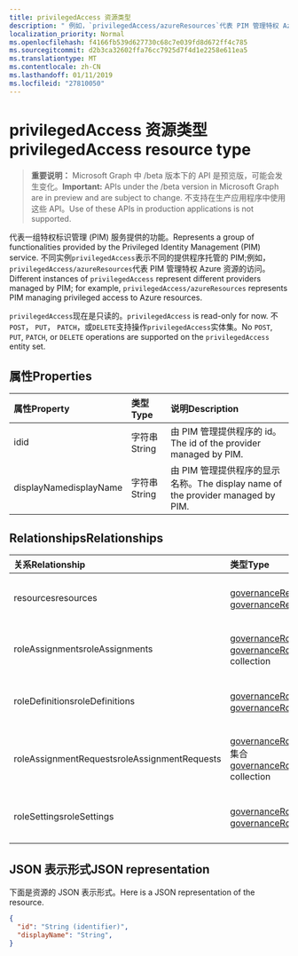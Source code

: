 ```yaml
---
title: privilegedAccess 资源类型
description: " 例如，`privilegedAccess/azureResources`代表 PIM 管理特权 Azure 资源的访问。"
localization_priority: Normal
ms.openlocfilehash: f4166fb539d627730c68c7e039fd8d672ff4c785
ms.sourcegitcommit: d2b3ca32602ffa76cc7925d7f4d1e2258e611ea5
ms.translationtype: MT
ms.contentlocale: zh-CN
ms.lasthandoff: 01/11/2019
ms.locfileid: "27810050"
---
```

# <a name="privilegedaccess-resource-type"></a><span data-ttu-id="fdb15-103">privilegedAccess 资源类型</span><span class="sxs-lookup"><span data-stu-id="fdb15-103">privilegedAccess resource type</span></span>

> <span data-ttu-id="fdb15-104">**重要说明：** Microsoft Graph 中 /beta 版本下的 API 是预览版，可能会发生变化。</span><span class="sxs-lookup"><span data-stu-id="fdb15-104">**Important:** APIs under the /beta version in Microsoft Graph are in preview and are subject to change.</span></span> <span data-ttu-id="fdb15-105">不支持在生产应用程序中使用这些 API。</span><span class="sxs-lookup"><span data-stu-id="fdb15-105">Use of these APIs in production applications is not supported.</span></span>

<span data-ttu-id="fdb15-106">代表一组特权标识管理 (PIM) 服务提供的功能。</span><span class="sxs-lookup"><span data-stu-id="fdb15-106">Represents a group of functionalities provided by the Privileged Identity Management (PIM) service.</span></span> <span data-ttu-id="fdb15-107">不同实例`privilegedAccess`表示不同的提供程序托管的 PIM;例如，`privilegedAccess/azureResources`代表 PIM 管理特权 Azure 资源的访问。</span><span class="sxs-lookup"><span data-stu-id="fdb15-107">Different instances of `privilegedAccess` represent different providers managed by PIM; for example, `privilegedAccess/azureResources` represents PIM managing privileged access to Azure resources.</span></span>


<span data-ttu-id="fdb15-108">`privilegedAccess`现在是只读的。</span><span class="sxs-lookup"><span data-stu-id="fdb15-108">`privilegedAccess` is read-only for now.</span></span> <span data-ttu-id="fdb15-109">不`POST`， `PUT`， `PATCH`，或`DELETE`支持操作`privilegedAccess`实体集。</span><span class="sxs-lookup"><span data-stu-id="fdb15-109">No `POST`, `PUT`, `PATCH`, or `DELETE` operations are supported on the `privilegedAccess` entity set.</span></span>

## <a name="properties"></a><span data-ttu-id="fdb15-110">属性</span><span class="sxs-lookup"><span data-stu-id="fdb15-110">Properties</span></span>
| <span data-ttu-id="fdb15-111">属性</span><span class="sxs-lookup"><span data-stu-id="fdb15-111">Property</span></span>  | <span data-ttu-id="fdb15-112">类型</span><span class="sxs-lookup"><span data-stu-id="fdb15-112">Type</span></span>      |<span data-ttu-id="fdb15-113">说明</span><span class="sxs-lookup"><span data-stu-id="fdb15-113">Description</span></span>|
|:----------|:----------|:----------|
|<span data-ttu-id="fdb15-114">id</span><span class="sxs-lookup"><span data-stu-id="fdb15-114">id</span></span>         |<span data-ttu-id="fdb15-115">字符串</span><span class="sxs-lookup"><span data-stu-id="fdb15-115">String</span></span>     |<span data-ttu-id="fdb15-116">由 PIM 管理提供程序的 id。</span><span class="sxs-lookup"><span data-stu-id="fdb15-116">The id of the provider managed by PIM.</span></span>|
|<span data-ttu-id="fdb15-117">displayName</span><span class="sxs-lookup"><span data-stu-id="fdb15-117">displayName</span></span>|<span data-ttu-id="fdb15-118">字符串</span><span class="sxs-lookup"><span data-stu-id="fdb15-118">String</span></span>     |<span data-ttu-id="fdb15-119">由 PIM 管理提供程序的显示名称。</span><span class="sxs-lookup"><span data-stu-id="fdb15-119">The display name of the provider managed by PIM.</span></span>|


## <a name="relationships"></a><span data-ttu-id="fdb15-120">Relationships</span><span class="sxs-lookup"><span data-stu-id="fdb15-120">Relationships</span></span>
| <span data-ttu-id="fdb15-121">关系</span><span class="sxs-lookup"><span data-stu-id="fdb15-121">Relationship</span></span>   | <span data-ttu-id="fdb15-122">类型</span><span class="sxs-lookup"><span data-stu-id="fdb15-122">Type</span></span>                                         |<span data-ttu-id="fdb15-123">Description</span><span class="sxs-lookup"><span data-stu-id="fdb15-123">Description</span></span>|
|:---------------|:---------------------------------------------|:----------|
|<span data-ttu-id="fdb15-124">resources</span><span class="sxs-lookup"><span data-stu-id="fdb15-124">resources</span></span>       |<span data-ttu-id="fdb15-125">[governanceResource](../resources/governanceresource.md)集合</span><span class="sxs-lookup"><span data-stu-id="fdb15-125">[governanceResource](../resources/governanceresource.md) collection</span></span>            |<span data-ttu-id="fdb15-126">提供程序的资源的集合。</span><span class="sxs-lookup"><span data-stu-id="fdb15-126">A collection of resources for the provider.</span></span>|
|<span data-ttu-id="fdb15-127">roleAssignments</span><span class="sxs-lookup"><span data-stu-id="fdb15-127">roleAssignments</span></span> |<span data-ttu-id="fdb15-128">[governanceRoleAssignment](../resources/governanceroleassignment.md)集合</span><span class="sxs-lookup"><span data-stu-id="fdb15-128">[governanceRoleAssignment](../resources/governanceroleassignment.md) collection</span></span>|<span data-ttu-id="fdb15-129">提供程序的角色分配的集合。</span><span class="sxs-lookup"><span data-stu-id="fdb15-129">A collection of role assignments for the provider.</span></span>|
|<span data-ttu-id="fdb15-130">roleDefinitions</span><span class="sxs-lookup"><span data-stu-id="fdb15-130">roleDefinitions</span></span> |<span data-ttu-id="fdb15-131">[governanceRoleDefinition](../resources/governanceroledefinition.md)集合</span><span class="sxs-lookup"><span data-stu-id="fdb15-131">[governanceRoleDefinition](../resources/governanceroledefinition.md) collection</span></span>|<span data-ttu-id="fdb15-132">提供程序的角色定义的集合。</span><span class="sxs-lookup"><span data-stu-id="fdb15-132">A collection of role defintions for the provider.</span></span>|
|<span data-ttu-id="fdb15-133">roleAssignmentRequests</span><span class="sxs-lookup"><span data-stu-id="fdb15-133">roleAssignmentRequests</span></span> |<span data-ttu-id="fdb15-134">[governanceRoleAssignmentRequest](../resources/governanceroleassignmentrequest.md)集合</span><span class="sxs-lookup"><span data-stu-id="fdb15-134">[governanceRoleAssignmentRequest](../resources/governanceroleassignmentrequest.md) collection</span></span>|<span data-ttu-id="fdb15-135">角色提供程序的工作分配请求的集合。</span><span class="sxs-lookup"><span data-stu-id="fdb15-135">A collection of role assignment requests for the provider.</span></span>|
|<span data-ttu-id="fdb15-136">roleSettings</span><span class="sxs-lookup"><span data-stu-id="fdb15-136">roleSettings</span></span> |<span data-ttu-id="fdb15-137">[governanceRoleSetting](../resources/governancerolesetting.md)集合</span><span class="sxs-lookup"><span data-stu-id="fdb15-137">[governanceRoleSetting](../resources/governancerolesetting.md) collection</span></span>|<span data-ttu-id="fdb15-138">角色提供程序的设置的集合。</span><span class="sxs-lookup"><span data-stu-id="fdb15-138">A collection of role settings for the provider.</span></span>|


## <a name="json-representation"></a><span data-ttu-id="fdb15-139">JSON 表示形式</span><span class="sxs-lookup"><span data-stu-id="fdb15-139">JSON representation</span></span>

<span data-ttu-id="fdb15-140">下面是资源的 JSON 表示形式。</span><span class="sxs-lookup"><span data-stu-id="fdb15-140">Here is a JSON representation of the resource.</span></span>

<!-- {
  "blockType": "resource",
  "optionalProperties": [

  ],
  "@odata.type": "microsoft.graph.privilegedAccess"
}-->

```json
{
  "id": "String (identifier)",
  "displayName": "String",
}
```


<!-- uuid: 8fcb5dbc-d5aa-4681-8e31-b001d5168d79
2015-10-25 14:57:30 UTC -->
<!-- {
  "type": "#page.annotation",
  "description": "privilegedAccess",
  "keywords": "",
  "section": "documentation",
  "tocPath": ""
}-->
